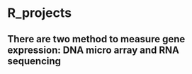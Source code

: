 # R_projects

## There are two method to measure gene expression: DNA micro array and RNA sequencing

